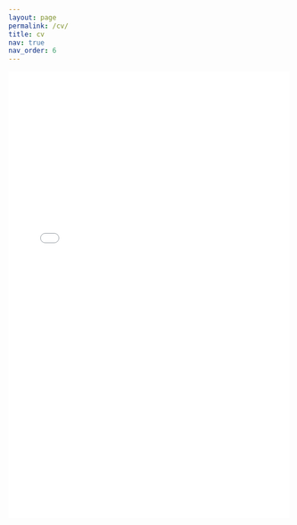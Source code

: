 ```yaml
---
layout: page
permalink: /cv/
title: cv
nav: true
nav_order: 6
---
```

<iframe src="/assets/pdf/CV.pdf" width="100%" height="800px" style="border:none;">
</iframe>
